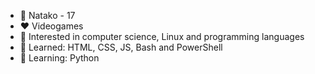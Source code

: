 - 👋 Natako - 17
- ❤️ Videogames
- 👀 Interested in computer science, Linux and programming languages
- 🧠 Learned: HTML, CSS, JS, Bash and PowerShell
- 📖 Learning: Python

<!---
Natako7/Natako7 is a ✨ special ✨ repository because its `README.md` (this file) appears on your GitHub profile.
You can click the Preview link to take a look at your changes.
--->
